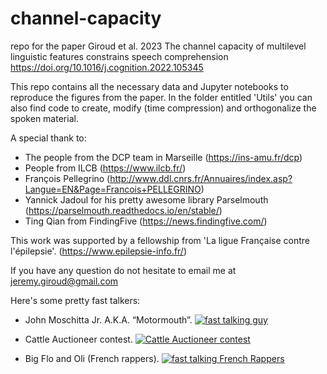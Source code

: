 # channel-capacity
repo for the paper Giroud et al. 2023 The channel capacity of multilevel linguistic features constrains speech comprehension https://doi.org/10.1016/j.cognition.2022.105345

This repo contains all the necessary data and Jupyter notebooks to reproduce the figures from the paper.
In the folder entitled 'Utils' you can also find code to create, modify (time compression) and orthogonalize the spoken material. 

A special thank to:
- The people from the DCP team in Marseille (https://ins-amu.fr/dcp) 
- People from ILCB (https://www.ilcb.fr/)
- François Pellegrino (http://www.ddl.cnrs.fr/Annuaires/index.asp?Langue=EN&Page=Francois+PELLEGRINO)
- Yannick Jadoul for his pretty awesome library Parselmouth (https://parselmouth.readthedocs.io/en/stable/)
- Ting Qian from FindingFive (https://news.findingfive.com/)

This work was supported by a fellowship from 'La ligue Française contre l'épilepsie'. (https://www.epilepsie-info.fr/)

If you have any question do not hesitate to email me at jeremy.giroud@gmail.com

Here's some pretty fast talkers: 
- John Moschitta Jr. A.K.A. “Motormouth”.
[![fast talking guy](http://img.youtube.com/vi/NeK5ZjtpO-M/0.jpg)](https://www.youtube.com/watch?v=NeK5ZjtpO-M "fast talking guy")

- Cattle Auctioneer contest. 
[![Cattle Auctioneer contest](http://img.youtube.com/vi/Ea7gn8hhEFA/0.jpg)](https://www.youtube.com/watch?v=Ea7gn8hhEFA "Cattle Auctioneer contest")

- Big Flo and Oli (French rappers).
[![fast talking French Rappers](http://img.youtube.com/vi/Nh7M8GqswZ4/0.jpg)](https://www.youtube.com/watch?v=Nh7M8GqswZ4 "fast talking French Rappers")
